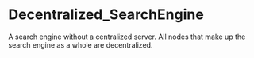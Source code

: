 # Decentralized_SearchEngine
A search engine without a centralized server. All nodes that make up the search engine as a whole are decentralized. 
